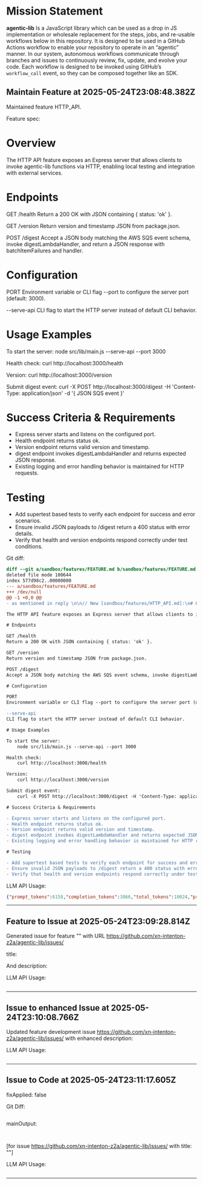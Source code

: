# Mission Statement

**agentic‑lib** Is a JavaScript library which can be used as a drop in JS implementation or wholesale replacement for 
the steps, jobs, and re-usable workflows below in this repository. It is designed to be used in a GitHub Actions 
workflow to enable your repository to operate in an “agentic” manner. In our system, autonomous workflows communicate
through branches and issues to continuously review, fix, update, and evolve your code. Each workflow is designed to be
invoked using GitHub’s `workflow_call` event, so they can be composed together like an SDK.
## Maintain Feature at 2025-05-24T23:08:48.382Z

Maintained feature HTTP_API.

Feature spec:

# Overview

The HTTP API feature exposes an Express server that allows clients to invoke agentic-lib functions via HTTP, enabling local testing and integration with external services.

# Endpoints

GET /health
Return a 200 OK with JSON containing { status: 'ok' }.

GET /version
Return version and timestamp JSON from package.json.

POST /digest
Accept a JSON body matching the AWS SQS event schema, invoke digestLambdaHandler, and return a JSON response with batchItemFailures and handler.

# Configuration

PORT
Environment variable or CLI flag --port to configure the server port (default: 3000).

--serve-api
CLI flag to start the HTTP server instead of default CLI behavior.

# Usage Examples

To start the server:
    node src/lib/main.js --serve-api --port 3000

Health check:
    curl http://localhost:3000/health

Version:
    curl http://localhost:3000/version

Submit digest event:
    curl -X POST http://localhost:3000/digest -H 'Content-Type: application/json' -d '{ JSON SQS event }'

# Success Criteria & Requirements

- Express server starts and listens on the configured port.
- Health endpoint returns status ok.
- Version endpoint returns valid version and timestamp.
- digest endpoint invokes digestLambdaHandler and returns expected JSON response.
- Existing logging and error handling behavior is maintained for HTTP requests.

# Testing

- Add supertest based tests to verify each endpoint for success and error scenarios.
- Ensure invalid JSON payloads to /digest return a 400 status with error details.
- Verify that health and version endpoints respond correctly under test conditions.


Git diff:

```diff
diff --git a/sandbox/features/FEATURE.md b/sandbox/features/FEATURE.md
deleted file mode 100644
index 577d98c2..00000000
--- a/sandbox/features/FEATURE.md
+++ /dev/null
@@ -1 +0,0 @@
- as mentioned in reply \n\n// New [sandbox/features/HTTP_API.md]:\n# Overview

The HTTP API feature exposes an Express server that allows clients to invoke agentic-lib functions via HTTP, enabling local testing and integration with external services.

# Endpoints

GET /health
Return a 200 OK with JSON containing { status: 'ok' }.

GET /version
Return version and timestamp JSON from package.json.

POST /digest
Accept a JSON body matching the AWS SQS event schema, invoke digestLambdaHandler, and return a JSON response with batchItemFailures and handler.

# Configuration

PORT
Environment variable or CLI flag --port to configure the server port (default: 3000).

--serve-api
CLI flag to start the HTTP server instead of default CLI behavior.

# Usage Examples

To start the server:
    node src/lib/main.js --serve-api --port 3000

Health check:
    curl http://localhost:3000/health

Version:
    curl http://localhost:3000/version

Submit digest event:
    curl -X POST http://localhost:3000/digest -H 'Content-Type: application/json' -d '{ JSON SQS event }'

# Success Criteria & Requirements

- Express server starts and listens on the configured port.
- Health endpoint returns status ok.
- Version endpoint returns valid version and timestamp.
- digest endpoint invokes digestLambdaHandler and returns expected JSON response.
- Existing logging and error handling behavior is maintained for HTTP requests.

# Testing

- Add supertest based tests to verify each endpoint for success and error scenarios.
- Ensure invalid JSON payloads to /digest return a 400 status with error details.
- Verify that health and version endpoints respond correctly under test conditions.
```

LLM API Usage:

```json
{"prompt_tokens":6158,"completion_tokens":3866,"total_tokens":10024,"prompt_tokens_details":{"cached_tokens":0,"audio_tokens":0},"completion_tokens_details":{"reasoning_tokens":3456,"audio_tokens":0,"accepted_prediction_tokens":0,"rejected_prediction_tokens":0}}
```
---

## Feature to Issue at 2025-05-24T23:09:28.814Z

Generated issue  for feature "" with URL https://github.com/xn-intenton-z2a/agentic-lib/issues/

title:



And description:



LLM API Usage:

```json

```
---

## Issue to enhanced Issue at 2025-05-24T23:10:08.766Z

Updated feature development issue https://github.com/xn-intenton-z2a/agentic-lib/issues/ with enhanced description:



LLM API Usage:

```json

```
---

## Issue to Code at 2025-05-24T23:11:17.605Z

fixApplied: false



Git Diff:

```

```
mainOutput:
```


```
[for issue https://github.com/xn-intenton-z2a/agentic-lib/issues/ with title: ""]

LLM API Usage:

```json

```
---

